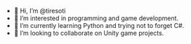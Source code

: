- 👋 Hi, I’m @tiresoti
- 👀 I’m interested in programming and game development.
- 🌱 I’m currently learning Python and trying not to forget C#.
- 💞️ I’m looking to collaborate on Unity game projects.

<!---
tiresoti/tiresoti is a ✨ special ✨ repository because its `README.md` (this file) appears on your GitHub profile.
You can click the Preview link to take a look at your changes.
--->
